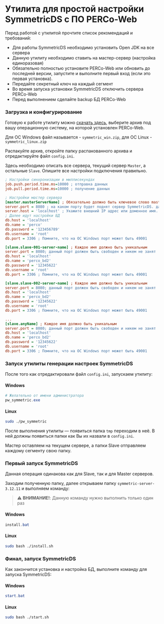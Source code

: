 # Утилита для простой настройки SymmetricDS с ПО PERCo-Web

Перед работой с утилитой прочтите список рекомендаций и требований:
* Для работы SymmetricDS необходимо установить Open JDK на все сервера
* Данную утилиту необходимо ставить на мастер-сервер (настройка единоразовая)
* Обязательно полностью установите PERCo-Web или обновить до последней версии, запустите и выполните первый вход (если это первая установка).
* Передайте секретный ключ на каждый сегмент
* Во время запуска установки SymmetricDS отключить сервера PERCo-Web
* Перед выполнением сделайте backup БД PERCo-Web


### Загрузка и конфигурирование

Готовую к работе утилиту можно [скачать здесь](https://github.com/percodev/symmetric-simple-config/releases), выберите архив под вашу операционную систему, на которой установлен PERCo-Web.

Для ОС Windows файл называется - `symmetric_win.zip`, для ОС Linux - `symmetric_linux.zip`

Распакуйте архив, откройте папку распакованного архива и отредактируйте файл `config.ini`.

Здесь необходимо описать все сервера, текущий сервер `Master`, а остальные `Slave`. Опишите все настройки подключения правильно.

```ini
; Настройки синхронизации в миллисекундах
job.push.period.time.ms=10000 ; отправка данных
job.pull.period.time.ms=10000 ; получение данных

; Настройки мастер сервера
[master.masterServerName] ; Обязательно должно быть ключевое слово master до точки ; Каждое имя должно быть уникальным
server.port = 8080 ; на каком порту будет поднят сервер SymmetricDS. данный порт должен быть свободен и никем не занят
server.host = 'localhost' ; Укажите внешний IP адрес или доменное имя. Ваш сервер обязательно должен быть доступен остальным сегментам по сети.
; Далее идут настройки БД 
db.host = 'localhost'
db.name = 'perco'
db.password = '123456789'
db.username = 'root' 
db.port = 3306 ; Помните, что на ОС Windows порт может быть 49001

[slave.slave-001-server-name] ; Каждое имя должно быть уникальным
server.port = 8080; данный порт должен быть свободен и никем не занят
db.host = 'localhost'
db.name = 'perco_bd2'
db.password = '12345622'
db.username = 'root'
db.port = 3306 ; Помните, что на ОС Windows порт может быть 49001

[slave.slave-002-server-name] ; Каждое имя должно быть уникальным
server.port = 8080; данный порт должен быть свободен и никем не занят
db.host = 'localhost'
db.name = 'perco_bd2'
db.password = '12345622'
db.username = 'root'
db.port = 3306 ; Помните, что на ОС Windows порт может быть 49001

...
[slave.anyName] ; Каждое имя должно быть уникальным
server.port = 8080; данный порт должен быть свободен и никем не занят
db.host = 'localhost'
db.name = 'perco_bd2'
db.password = '12345622'
db.username = 'root'
db.port = 3306 ; Помните, что на ОС Windows порт может быть 49001
```

### Запуск утилиты генерации настроек SymmetricDS

После того как отредактировали файл `config.ini`, запускаем утилиту:

#### Windows
```powershell
# Желательно от имени администратора
pw_symmetric.exe
```

#### Linux
```bash
sudo ./pw_symmetric
```

После выполнения утилиты — появиться папка `tmp` переходим в неё.
В ней должны появиться папки как Вы их назвали в `config.ini`.

Мастер оставляем на текущем сервере, а папки Slave отправляем каждому сегменту свою папку.

### Первый запуск SymmetricDS

Данная операция одинакова как для Slave, так и для Master серверов.

Заходим полученную папку, далее открываем папку `symmetric-server-3.12.11` и выполняем команду:

> :warning: **ВНИМАНИЕ!**: Данную команду нужно выполнить только один раз

#### Windows
```powershell
install.bat
```
#### Linux
```bash
sudo bash ./install.sh
```

### Финал, запуск SymmetricDS
Как закончится установка и настройка БД, выполните команду для запуска SymmetricDS:
#### Windows
```powershell
start.bat
```
#### Linux
```bash
sudo bash ./start.sh
```
